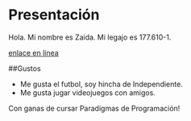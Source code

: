 # Presentación

Hola. Mi nombre es Zaida. Mi legajo es 177.610-1. 

[enlace en línea](https://github.com/pdepmartestm/me-presento-zaimartinezj/blob/main/foto.jpg?raw=true)

##Gustos

* Me gusta el futbol, soy hincha de Independiente.
* Me gusta jugar videojuegos con amigos.

Con ganas de cursar Paradigmas de Programación!
